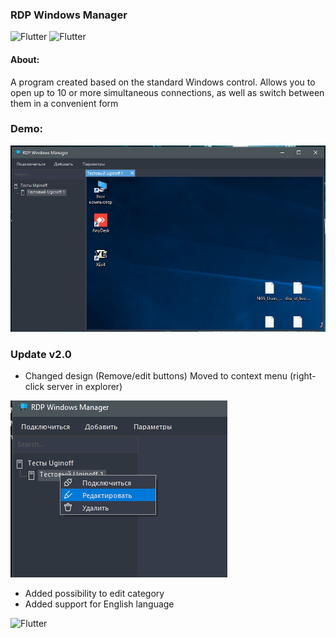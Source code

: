 ### RDP Windows Manager

![Flutter](https://img.shields.io/badge/-Windows_Forms-404040?style=for-the-badge&logo=c%252b%252b&logoColor=159BE1) ![Flutter](https://img.shields.io/badge/-NET._Framework_4.8-404040?style=for-the-badge&logo=с&logoColor=159BE1)

#### About:
A program created based on the standard Windows control. 
Allows you to open up to 10 or more simultaneous connections, as well as switch between them in a convenient form

### Demo:

![](Assets/preview.png)

### Update v2.0

* Changed design (Remove/edit buttons) Moved to context menu (right-click server in explorer)

![](Assets/preview2.png)

* Added possibility to edit category
* Added support for English language


![Flutter](https://img.shields.io/badge/Download_build_(v_2.0)-404040)

